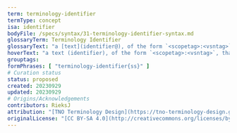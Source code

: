 ```yaml
---
term: terminology-identifier
termType: concept
isa: identifier
bodyFile: /specs/syntax/31-terminology-identifier-syntax.md
glossaryTerm: Terminology Identifier
glossaryText: "a [text](identifier@), of the form `<scopetag>:<vsntag>`, that [identifies](@) a [terminology](@) from within a particular [scope](@), and can also be used to find the [MRG](@) file (in the [glossarydir](@) of that same [scope](@)) that contains [entries](mrg-entry@) for every [term](@) contained in that [terminology](@). If `<scopetag>` and/or `:<vsntag>` is omitted, their values are taken be the current (or default) ones."
hoverText: "a text (identifier), of the form `<scopetag>:<vsntag>`, that identifies a terminology from within a particular scope. If `<scopetag>` and/or `:<vsntag>` is omitted, their values are taken be the current (or default) ones."
grouptags:
formPhrases: [ "terminology-identifier{ss}" ]
# Curation status
status: proposed
created: 20230929
updated: 20230929
# Origins/Acknowledgements
contributors: RieksJ
attribution: "[TNO Terminology Design](https://tno-terminology-design.github.io/tev2-specifications/docs)"
originalLicense: "[CC BY-SA 4.0](http://creativecommons.org/licenses/by-sa/4.0/?ref=chooser-v1)"
---
```

